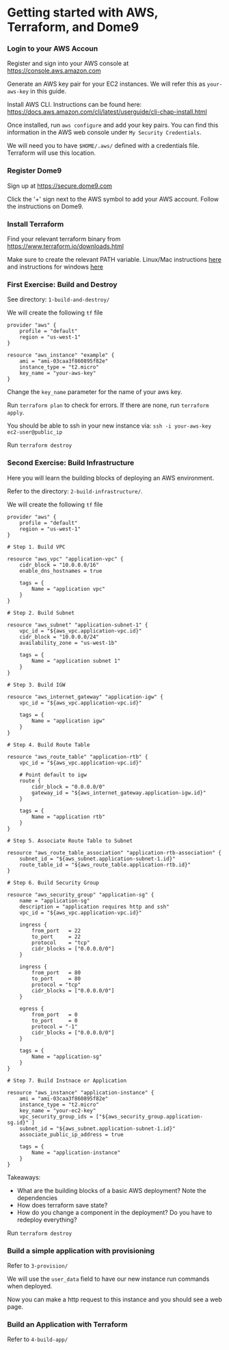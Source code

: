 # Getting started with AWS, Terraform, and Dome9

### Login to your AWS Accoun

Register and sign into your AWS console at https://console.aws.amazon.com

Generate an AWS key pair for your EC2 instances. We will refer this as ``your-aws-key`` in this guide.

Install AWS CLI. Instructions can be found here: https://docs.aws.amazon.com/cli/latest/userguide/cli-chap-install.html

Once installed, run ``aws configure`` and add your key pairs. You can find this information in the AWS web console under ``My Security Credentials``.

We will need you to have ``$HOME/.aws/`` defined with a credentials file. Terraform will use this location.

### Register Dome9

Sign up at https://secure.dome9.com

Click the '+' sign next to the AWS symbol to add your AWS account. Follow the instructions on Dome9.

### Install Terraform

Find your relevant terraform binary from https://www.terraform.io/downloads.html

Make sure to create the relevant PATH variable. Linux/Mac instructions [here](https://stackoverflow.com/questions/14637979/how-to-permanently-set-path-on-linux-unix) and instructions for windows [here](https://stackoverflow.com/questions/1618280/where-can-i-set-path-to-make-exe-on-windows)

### First Exercise: Build and Destroy

See directory: ``1-build-and-destroy/``

We will create the following ``tf`` file

```
provider "aws" {
    profile = "default"
    region = "us-west-1"
}

resource "aws_instance" "example" {
    ami = "ami-03caa3f860895f82e"
    instance_type = "t2.micro"
    key_name = "your-aws-key"
}
```

Change the ``key_name`` parameter for the name of your aws key.

Run ``terraform plan`` to check for errors. If there are none, run ``terraform apply``.

You should be able to ssh in your new instance via: ``ssh -i your-aws-key ec2-user@public_ip``

Run ``terraform destroy``

### Second Exercise: Build Infrastructure

Here you will learn the building blocks of deploying an AWS environment.

Refer to the directory: ``2-build-infrastructure/``.

We will create the following ``tf`` file

```
provider "aws" {
    profile = "default"
    region = "us-west-1"
}

# Step 1. Build VPC

resource "aws_vpc" "application-vpc" {
    cidr_block = "10.0.0.0/16"
    enable_dns_hostnames = true

    tags = {
        Name = "application vpc"
    }
}

# Step 2. Build Subnet

resource "aws_subnet" "application-subnet-1" {
    vpc_id = "${aws_vpc.application-vpc.id}"
    cidr_block = "10.0.0.0/24"
    availability_zone = "us-west-1b"

    tags = {
        Name = "application subnet 1"
    }
}

# Step 3. Build IGW

resource "aws_internet_gateway" "application-igw" {
    vpc_id = "${aws_vpc.application-vpc.id}"

    tags = {
        Name = "application igw"
    }
}

# Step 4. Build Route Table

resource "aws_route_table" "application-rtb" {
    vpc_id = "${aws_vpc.application-vpc.id}"

    # Point default to igw
    route {
        cidr_block = "0.0.0.0/0"
        gateway_id = "${aws_internet_gateway.application-igw.id}"
    }

    tags = {
        Name = "application rtb"
    }
}

# Step 5. Associate Route Table to Subnet

resource "aws_route_table_association" "application-rtb-association" {
    subnet_id = "${aws_subnet.application-subnet-1.id}"
    route_table_id = "${aws_route_table.application-rtb.id}"
}

# Step 6. Build Security Group

resource "aws_security_group" "application-sg" {
    name = "application-sg"
    description = "application requires http and ssh"
    vpc_id = "${aws_vpc.application-vpc.id}"

    ingress {
        from_port   = 22
        to_port     = 22
        protocol    = "tcp"
        cidr_blocks = ["0.0.0.0/0"]
    }

    ingress {
        from_port   = 80
        to_port     = 80
        protocol = "tcp"
        cidr_blocks = ["0.0.0.0/0"]
    }

    egress {
        from_port   = 0
        to_port     = 0
        protocol = "-1"
        cidr_blocks = ["0.0.0.0/0"]
    }

    tags = {
        Name = "application-sg"
    }
}

# Step 7. Build Instnace or Application

resource "aws_instance" "application-instance" {
    ami = "ami-03caa3f860895f82e"
    instance_type = "t2.micro"
    key_name = "your-ec2-key"
    vpc_security_group_ids = ["${aws_security_group.application-sg.id}" ]
    subnet_id = "${aws_subnet.application-subnet-1.id}"
    associate_public_ip_address = true

    tags = {
        Name = "application-instance"
    }
}
```

Takeaways:

- What are the building blocks of a basic AWS deployment? Note the dependencies
- How does terraform save state?
- How do you change a component in the deployment? Do you have to redeploy everything?

Run ``terraform destroy``

### Build a simple application with provisioning

Refer to ``3-provision/``

We will use the ``user_data`` field to have our new instance run commands when deployed.

Now you can make a http request to this instance and you should see a web page.

### Build an Application with Terraform

Refer to ``4-build-app/``



